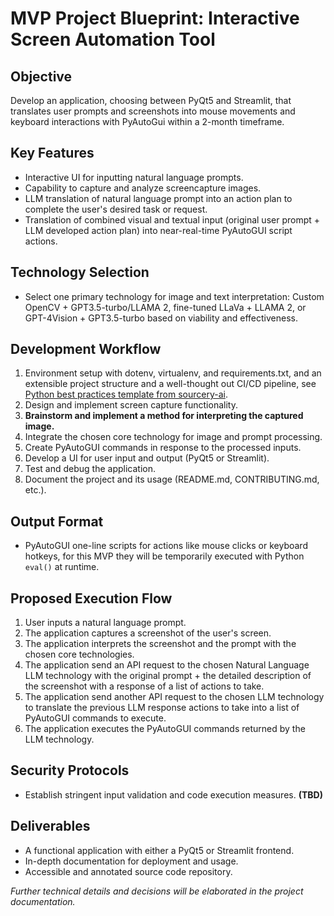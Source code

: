 # MVP Project Blueprint: Interactive Screen Automation Tool

## Objective
Develop an application, choosing between PyQt5 and Streamlit, that translates user prompts and screenshots into mouse movements and keyboard interactions with PyAutoGui within a 2-month timeframe.

## Key Features
- Interactive UI for inputting natural language prompts.
- Capability to capture and analyze screencapture images.
- LLM translation of natural language prompt into an action plan to complete the user's desired task or request.
- Translation of combined visual and textual input (original user prompt + LLM developed action plan) into near-real-time PyAutoGUI script actions.

## Technology Selection
- Select one primary technology for image and text interpretation: Custom OpenCV + GPT3.5-turbo/LLAMA 2, fine-tuned LLaVa + LLAMA 2, or GPT-4Vision + GPT3.5-turbo based on viability and effectiveness.

## Development Workflow
1. Environment setup with dotenv, virtualenv, and requirements.txt, and an extensible project structure and a well-thought out CI/CD pipeline, see [Python best practices template from sourcery-ai](https://github.com/sourcery-ai/python-best-practices-cookiecutter).
2. Design and implement screen capture functionality.
3. **Brainstorm and implement a method for interpreting the captured image.**
4. Integrate the chosen core technology for image and prompt processing.
5. Create PyAutoGUI commands in response to the processed inputs.
6. Develop a UI for user input and output (PyQt5 or Streamlit).
7. Test and debug the application.
8. Document the project and its usage (README.md, CONTRIBUTING.md, etc.).

## Output Format
- PyAutoGUI one-line scripts for actions like mouse clicks or keyboard hotkeys, for this MVP they will be temporarily executed with Python `eval()` at runtime.

## Proposed Execution Flow
1. User inputs a natural language prompt.
2. The application captures a screenshot of the user's screen.
3. The application interprets the screenshot and the prompt with the chosen core technologies.
4. The application send an API request to the chosen Natural Language LLM technology with the original prompt + the detailed description of the screenshot with a response of a list of actions to take.
5. The application send another API request to the chosen LLM technology to translate the previous LLM response actions to take into a list of PyAutoGUI commands to execute.
6. The application executes the PyAutoGUI commands returned by the LLM technology.



## Security Protocols
- Establish stringent input validation and code execution measures. **(TBD)**

## Deliverables
- A functional application with either a PyQt5 or Streamlit frontend.
- In-depth documentation for deployment and usage.
- Accessible and annotated source code repository.

*Further technical details and decisions will be elaborated in the project documentation.*